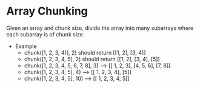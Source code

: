 # Array Chunking

Given an array and chunk size, divide the array into many subarrays where each subarray is of chunk size.

- Example
    - chunk([1, 2, 3, 4)], 2) should return [[1, 2], [3, 4]]
    - chunk([1, 2, 3, 4, 5], 2) should return [[1, 2], [3, 4], [5]]
    - chunk([1, 2, 3, 4, 5, 6, 7, 8], 3) --> [[ 1, 2, 3], [4, 5, 6], [7, 8]]
    - chunk([1, 2, 3, 4, 5], 4) --> [[ 1, 2, 3, 4], [5]]
    - chunk([1, 2, 3, 4, 5], 10) --> [[ 1, 2, 3, 4, 5]]
